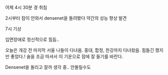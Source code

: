 어제 4시 30분 경 취침

2시부터 잠이 안와서 densenet을 돌려봤다 약간의 성능 향상 발견

7시 기상

입면장애로 정신적으로 힘듬..


오늘은 개강 전 마지막 서울 나들이 다녀옴. 홍대, 합정, 한강까지 다녀왔음. 힘들긴 했지만 좋았다.!
술을 조금 마셔서 이 기운으로 잠에 잘 들기를 바란다.

Densenet을 돌리고 잘까 생각 중.. 안돌릴수도
